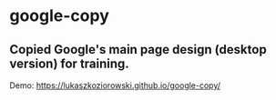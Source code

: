 # google-copy

## Copied Google's main page design (desktop version) for training.

Demo: https://lukaszkoziorowski.github.io/google-copy/
